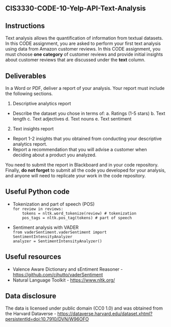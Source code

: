 ## CIS3330-CODE-10-Yelp-API-Text-Analysis

## Instructions

Text analysis allows the quantification of information from textual datasets. In this CODE assignment, you are asked to perform your first text analysis using data from Amazon customer reviews. In this CODE assignment, you must choose **one category** of customer reviews and provide initial insights about customer reviews that are discussed under the **text** column.

## Deliverables

In a Word or PDF, deliver a report of your analysis. Your report must include the following sections.

1. Descriptive analytics report
  *  Describe the dataset you chose in terms of:
        a. Ratings (1-5 stars)
        b. Text length
        c. Text adjectives
        d. Text nouns
        e. Text sentiment
2. Text insights report
  * Report 1-2 insights that you obtained from conducting your descriptive analytics report.
  * Report a recommendation that you will advise a customer when deciding about a product you analyzed.
  
You need to submit the report in Blackboard and in your code repository. Finally, **do not forget** to submit all the code you developed for your analysis, and anyone will need to replicate your work in the code repository.

## Useful Python code

* Tokenization and part of speech (POS)  
`for review in reviews: `   
`    tokens = nltk.word_tokenize(review) # tokenization`  
`    pos_tags = nltk.pos_tag(tokens) # part of speech`  

* Sentiment analysis with VADER  
`from vaderSentiment.vaderSentiment import SentimentIntensityAnalyzer`  
`analyzer = SentimentIntensityAnalyzer()`  

## Useful resources

* Valence Aware Dictionary and sEntiment Reasoner - https://github.com/cjhutto/vaderSentiment
* Natural Language Toolkit - https://www.nltk.org/

## Data disclosure

The data is licensed under public domain (CC0 1.0) and was obtained from the Harvard Dataverse - https://dataverse.harvard.edu/dataset.xhtml?persistentId=doi:10.7910/DVN/W96OFO
